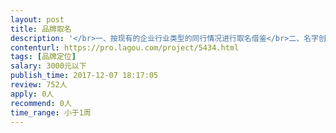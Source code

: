 ```yaml
---                
layout: post       
title: 品牌取名           
description: '</br>一、按现有的企业行业类型的同行情况进行取名借鉴</br>二、名字创新简单，易记</br>三、方便商标可以提交注册申请</br>'     
contenturl: https://pro.lagou.com/project/5434.html      
tags: [品牌定位]            
salary: 3000元以下          
publish_time: 2017-12-07 18:17:05         
review: 752人                   
apply: 0人                   
recommend: 0人                   
time_range: 小于1周              
---                 
```

